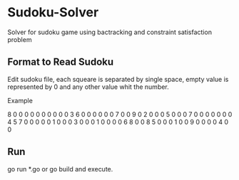 # Sudoku-Solver
Solver for sudoku game using bactracking and constraint satisfaction problem

## Format to Read Sudoku
Edit sudoku file, each squeare is separated by single space, empty value is represented by 0 and any other value whit the number.

Example 

8 0 0 0 0 0 0 0 0 
0 0 3 6 0 0 0 0 0 
0 7 0 0 9 0 2 0 0 
0 5 0 0 0 7 0 0 0 
0 0 0 0 4 5 7 0 0 
0 0 0 1 0 0 0 3 0 
0 0 1 0 0 0 0 6 8 
0 0 8 5 0 0 0 1 0 
0 9 0 0 0 0 4 0 0 

## Run 
go run *.go or
go build and execute.
